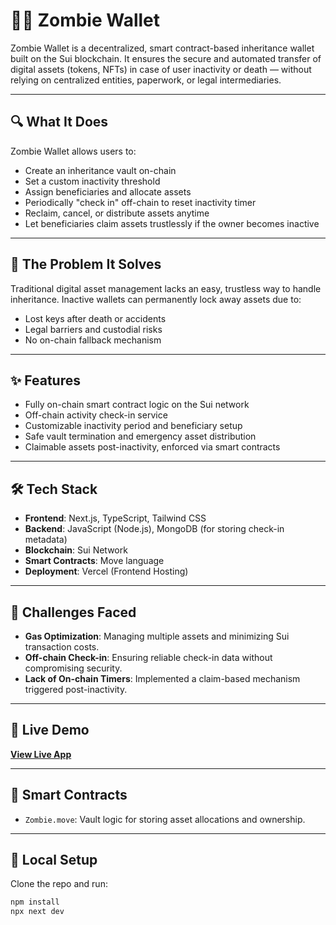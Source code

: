 # 🧟‍♂️ Zombie Wallet

Zombie Wallet is a decentralized, smart contract-based inheritance wallet built on the Sui blockchain. It ensures the secure and automated transfer of digital assets (tokens, NFTs) in case of user inactivity or death — without relying on centralized entities, paperwork, or legal intermediaries.

---

## 🔍 What It Does

Zombie Wallet allows users to:

- Create an inheritance vault on-chain
- Set a custom inactivity threshold
- Assign beneficiaries and allocate assets
- Periodically "check in" off-chain to reset inactivity timer
- Reclaim, cancel, or distribute assets anytime
- Let beneficiaries claim assets trustlessly if the owner becomes inactive

---

## 🧠 The Problem It Solves

Traditional digital asset management lacks an easy, trustless way to handle inheritance. Inactive wallets can permanently lock away assets due to:

- Lost keys after death or accidents
- Legal barriers and custodial risks
- No on-chain fallback mechanism

---

## ✨ Features

- Fully on-chain smart contract logic on the Sui network
- Off-chain activity check-in service
- Customizable inactivity period and beneficiary setup
- Safe vault termination and emergency asset distribution
- Claimable assets post-inactivity, enforced via smart contracts

---

## 🛠 Tech Stack

- **Frontend**: Next.js, TypeScript, Tailwind CSS
- **Backend**: JavaScript (Node.js), MongoDB (for storing check-in metadata)
- **Blockchain**: Sui Network
- **Smart Contracts**: Move language
- **Deployment**: Vercel (Frontend Hosting)

---

## 🚧 Challenges Faced

- **Gas Optimization**: Managing multiple assets and minimizing Sui transaction costs.
- **Off-chain Check-in**: Ensuring reliable check-in data without compromising security.
- **Lack of On-chain Timers**: Implemented a claim-based mechanism triggered post-inactivity.

---

## 🚀 Live Demo

[**View Live App**](https://zombie-wallet.vercel.app)

---

## 📄 Smart Contracts

- `Zombie.move`: Vault logic for storing asset allocations and ownership.

---

## 🧪 Local Setup

Clone the repo and run:

```bash
npm install
npx next dev
